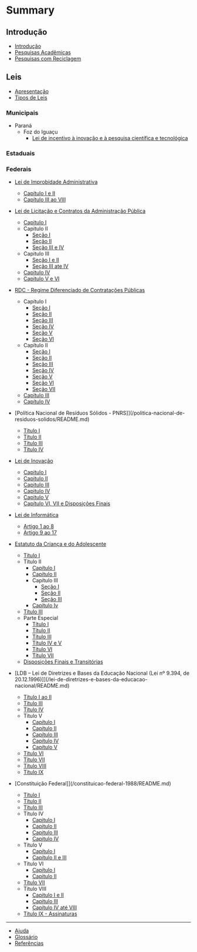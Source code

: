 # Summary

## Introdução

* [Introdução](README.md)
* [Pesquisas Acadêmicas](/pesquisas-academicas/README.md)
* [Pesquisas com Reciclagem](/pesquisas-academicas/pesquisas-com-reciclagem.md)

## Leis

* [Apresentação](/leis/README.md)
* [Tipos de Leis](/leis/tipos-de-leis.md)

### Municipais

* Paraná
  * Foz do Iguaçu
    * [Lei de incentivo à inovação e à pesquisa científica e tecnológica](/leis/municipais/pr/foz-do-iguacu/lei-de-incentivo-a-inovacao-e-apesquisa-cientifica-e-tecnologica.md)

### Estaduais

### Federais

* [Lei de Improbidade Administrativa](/lei-de-improbidade-administrativa/README.md)
  * [Capítulo I e II](/lei-de-improbidade-administrativa/capitulo-i-e-ii.md)
  * [Capítulo III ao VIII](/lei-de-improbidade-administrativa/capitulo-iii-ao-viii.md)

* [Lei de Licitação e Contratos da Administração Pública](/lei-de-licitacoes-e-contratos/README.md)
  * [Capitulo I](/lei-de-licitacoes-e-contratos/capitulo-i.md)
  * Capitulo II
    * [Seção I](/lei-de-licitacoes-e-contratos/capitulo-ii-secao-i.md)
    * [Seção II](/lei-de-licitacoes-e-contratos/capitulo-ii-secao-ii.md)
    * [Seção III e IV](/lei-de-licitacoes-e-contratos/capitulo-ii-secao-iii-e-iv.md)
  * Capitulo III
    * [Seção I e II](/lei-de-licitacoes-e-contratos/capitulo-iii-secao-i-e-ii.md)
    * [Seção III ate IV](/lei-de-licitacoes-e-contratos/capitulo-iii-secao-iii-ate-iv.md)
  * [Capitulo IV](/lei-de-licitacoes-e-contratos/capitulo-iv.md)
  * [Capitulo V e VI](/lei-de-licitacoes-e-contratos/capitulo-v-e-vi.md)

* [RDC - Regime Diferenciado de Contratações Públicas](rdc-regime-diferenciado-de-contratacoes-publicas\README.md)
  * Capítulo I
    * [Seção I](rdc-regime-diferenciado-de-contratacoes-publicas\capitulo-i-secao-i.md)
    * [Seção II](rdc-regime-diferenciado-de-contratacoes-publicas\capitulo-i-secao-ii.md)
    * [Seção III](rdc-regime-diferenciado-de-contratacoes-publicas\capitulo-i-secao-iii.md)
    * [Seção IV](rdc-regime-diferenciado-de-contratacoes-publicas\capitulo-i-secao-iv.md)
    * [Seção V](rdc-regime-diferenciado-de-contratacoes-publicas\capitulo-i-secao-v.md)
    * [Seção VI](rdc-regime-diferenciado-de-contratacoes-publicas\capitulo-i-secao-vi.md)
  * Capítulo II
    * [Seção I](rdc-regime-diferenciado-de-contratacoes-publicas\capitulo-ii-secao-i.md)
    * [Seção II](rdc-regime-diferenciado-de-contratacoes-publicas\capitulo-ii-secao-ii.md)
    * [Seção III](rdc-regime-diferenciado-de-contratacoes-publicas\capitulo-ii-secao-iii.md)
    * [Seção IV](rdc-regime-diferenciado-de-contratacoes-publicas\capitulo-ii-secao-iv.md)
    * [Seção V](rdc-regime-diferenciado-de-contratacoes-publicas\capitulo-ii-secao-v.md)
    * [Seção VI](rdc-regime-diferenciado-de-contratacoes-publicas\capitulo-ii-secao-vi.md)
    * [Seção VII](rdc-regime-diferenciado-de-contratacoes-publicas\capitulo-ii-secao-vii.md)
  * [Capítulo III](rdc-regime-diferenciado-de-contratacoes-publicas\capitulo-iii.md)
  * [Capítulo IV](rdc-regime-diferenciado-de-contratacoes-publicas\capitulo-iv.md)

* [Política Nacional de Resíduos Sólidos - PNRS]](/politica-nacional-de-residuos-solidos/README.md)
  * [Título I](politica-nacional-de-residuos-solidos/titulo-i.md)
  * [Título II](politica-nacional-de-residuos-solidos/titulo-ii.md)
  * [Título III](politica-nacional-de-residuos-solidos/titulo-iii.md)
  * [Título IV](politica-nacional-de-residuos-solidos/titulo-iv.md)

* [Lei de Inovação](/lei-de-inovacao/README.md)
  * [Capitulo I](/lei-de-inovacao/capitulo-i.md)
  * [Capitulo II](/lei-de-inovacao/capitulo-ii.md)
  * [Capitulo III](/lei-de-inovacao/capitulo-iii.md)
  * [Capitulo IV](/lei-de-inovacao/capitulo-iv.md)
  * [Capitulo V](/lei-de-inovacao/capitulo-v.md)
  * [Capítulo VI, VII e Disposições Finais](/lei-de-inovacao/capitulo-vi-vii-e-disposicoes-finais.md)

* [Lei de Informática](lei-de-informatica/apresentacao.md)
  * [Artigo 1 ao 8](lei-de-informatica/artigo-1-ao-8.md)
  * [Artigo 9 ao 17](lei-de-informatica/artigo-9-ao-17.md)

* [Estatuto da Criança e do Adolescente](/estatuto-da-crianca-e-do-adolescente/README.md)
  * [Título I](/estatuto-da-crianca-e-do-adolescente/titulo-i.md)
  * Título II
    * [Capítulo I](/estatuto-da-crianca-e-do-adolescente/titulo-ii-capitulo-i.md)
    * [Capítulo II](/estatuto-da-crianca-e-do-adolescente/titulo-ii-capitulo-ii.md)
    * Capítulo III
      * [Seção I](/estatuto-da-crianca-e-do-adolescente/titulo-ii-capitulo-iii-secao-i.md)
      * [Seção II](/estatuto-da-crianca-e-do-adolescente/titulo-ii-capitulo-iii-secao-ii.md)
      * [Seção III](/estatuto-da-crianca-e-do-adolescente/titulo-ii-capitulo-iii-secao-iii.md)
    * [Capítulo Iv](/estatuto-da-crianca-e-do-adolescente/titulo-ii-capitulo-iv.md)
  * [Título III](/estatuto-da-crianca-e-do-adolescente/titulo-iii.md)
  * Parte Especial
    * [Título I](/estatuto-da-crianca-e-do-adolescente/parte-especial/titulo-i.md)
    * [Título II](/estatuto-da-crianca-e-do-adolescente/parte-especial/titulo-ii.md)
    * [Título III](/estatuto-da-crianca-e-do-adolescente/parte-especial/titulo-iii.md)
    * [Título IV e V](/estatuto-da-crianca-e-do-adolescente/parte-especial/titulo-iv-e-v.md)
    * [Título VI](/estatuto-da-crianca-e-do-adolescente/parte-especial/titulo-vi.md)
    * [Título VII](/estatuto-da-crianca-e-do-adolescente/parte-especial/titulo-vii.md)
  * [Disposições Finais e Transitórias](/estatuto-da-crianca-e-do-adolescente/disposicoes-finais-e-transitorias.md)

* [LDB – Lei de Diretrizes e Bases da Educação Nacional \(Lei nº 9.394, de 20.12.1996\)]](/lei-de-diretrizes-e-bases-da-educacao-nacional/README.md)
  * [Título I ao II](/lei-de-diretrizes-e-bases-da-educacao-nacional/titulo-i-e-ii.md)
  * [Título III](/lei-de-diretrizes-e-bases-da-educacao-nacional/titulo-iii.md)
  * [Título IV](/lei-de-diretrizes-e-bases-da-educacao-nacional/titulo-iv.md)
  * Título V
    * [Capítulo I](/lei-de-diretrizes-e-bases-da-educacao-nacional/titulo-v/capitulo-i.md)
    * [Capítulo II](/lei-de-diretrizes-e-bases-da-educacao-nacional/titulo-v/capitulo-ii.md)
    * [Capítulo III](/lei-de-diretrizes-e-bases-da-educacao-nacional/titulo-v/capitulo-iii.md)
    * [Capítulo IV](/lei-de-diretrizes-e-bases-da-educacao-nacional/titulo-v/capitulo-iv.md)
    * [Capítulo V](/lei-de-diretrizes-e-bases-da-educacao-nacional/titulo-v/capitulo-v.md)
  * [Título VI](lei-de-diretrizes-e-bases-da-educacao-nacional/titulo-vi.md)
  * [Título VII](lei-de-diretrizes-e-bases-da-educacao-nacional/titulo-vii.md)
  * [Título VIII](lei-de-diretrizes-e-bases-da-educacao-nacional/titulo-viii.md)
  * [Título IX](lei-de-diretrizes-e-bases-da-educacao-nacional/titulo-ix.md)

* [Constituição Federal]](/constituicao-federal-1988/README.md)
  * [Título I](/constituicao-federal-1988/titulo-i.md)
  * [Título II](/constituicao-federal-1988/titulo-ii.md)
  * [Título III](/constituicao-federal-1988/titulo-iii.md)
  * Título IV
    * [Capitulo I](/constituicao-federal-1988/titulo-iv-capitulo-i.md)
    * [Capitulo II](/constituicao-federal-1988/titulo-iv-capitulo-ii.md)
    * [Capitulo III](/constituicao-federal-1988/titulo-iv-capitulo-iii.md)
    * [Capitulo IV](/constituicao-federal-1988/titulo-iv-capitulo-iv.md)
  * Título V
    * [Capítulo I](/constituicao-federal-1988/titulo-v-capitulo-i.md)
    * [Capítulo II e III](/constituicao-federal-1988/titulo-v-capitulo-ii-e-iii.md)
  * Título VI
    * [Capítulo I](/constituicao-federal-1988/titulo-vi-capitulo-i.md)
    * [Capitulo II](/constituicao-federal-1988/titulo-vi-capitulo-ii.md)
  * [Título VII](/constituicao-federal-1988/titulo-vii.md)
  * Título VIII
    * [Capitulo I e II](/constituicao-federal-1988/titulo-viii-capitulo-i-e-ii.md)
    * [Capitulo III](/constituicao-federal-1988/titulo-viii-capitulo-iii.md)
    * [Capítulo IV até VIII](/constituicao-federal-1988/titulo-viii-capitulo-iv-ate-viii.md)
  * [Título IX - Assinaturas](/constituicao-federal-1988/titulo-ix-assinaturas.md)

---

* [Ajuda](ajuda.md)
* [Glossário](glossario.md)
* [Referências](referencias.md)

